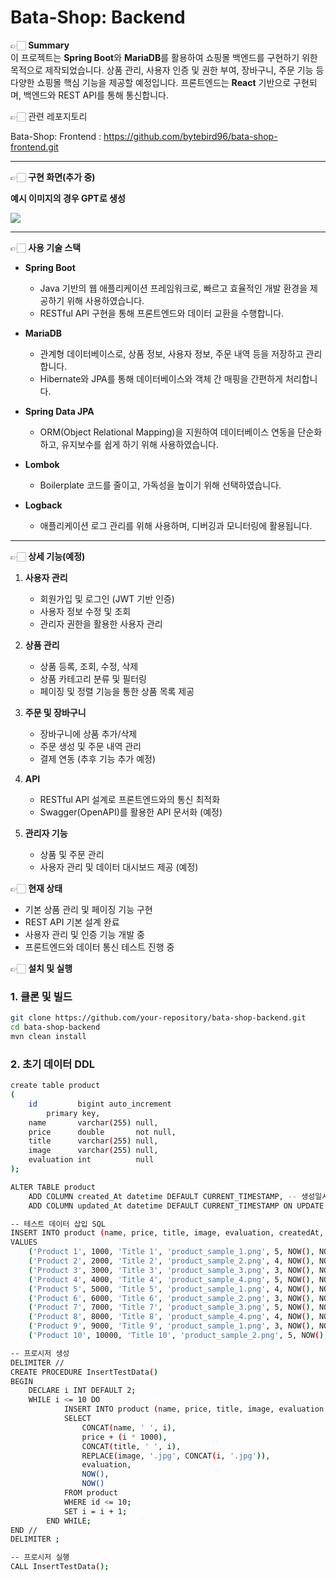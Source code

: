 # Bata-Shop: Backend

👉🏻 **Summary**  
이 프로젝트는 **Spring Boot**와 **MariaDB**를 활용하여 쇼핑몰 백엔드를 구현하기 위한 목적으로 제작되었습니다. 상품 관리, 사용자 인증 및 권한 부여, 장바구니, 주문 기능 등 다양한 쇼핑몰 핵심 기능을 제공할 예정입니다. 프론트엔드는 **React** 기반으로 구현되며, 백엔드와 REST API를 통해 통신합니다.

👉🏻 관련 레포지토리

Bata-Shop: Frontend : https://github.com/bytebird96/bata-shop-frontend.git

---
👉🏻 **구현 화면(추가 중)**

**예시 이미지의 경우 GPT로 생성**

<img src="https://github.com/user-attachments/assets/b767e3c8-a904-44d9-b39b-50cd0b4fa51c"/>


---
👉🏻 **사용 기술 스택**
- **Spring Boot**  
  - Java 기반의 웹 애플리케이션 프레임워크로, 빠르고 효율적인 개발 환경을 제공하기 위해 사용하였습니다.
  - RESTful API 구현을 통해 프론트엔드와 데이터 교환을 수행합니다.
  
- **MariaDB**  
  - 관계형 데이터베이스로, 상품 정보, 사용자 정보, 주문 내역 등을 저장하고 관리합니다.
  - Hibernate와 JPA를 통해 데이터베이스와 객체 간 매핑을 간편하게 처리합니다.

- **Spring Data JPA**  
  - ORM(Object Relational Mapping)을 지원하여 데이터베이스 연동을 단순화하고, 유지보수를 쉽게 하기 위해 사용하였습니다.
  
- **Lombok**  
  - Boilerplate 코드를 줄이고, 가독성을 높이기 위해 선택하였습니다.

- **Logback**  
  - 애플리케이션 로그 관리를 위해 사용하며, 디버깅과 모니터링에 활용됩니다.
---

👉🏻 **상세 기능(예정)**
1. **사용자 관리**
   - 회원가입 및 로그인 (JWT 기반 인증)
   - 사용자 정보 수정 및 조회
   - 관리자 권한을 활용한 사용자 관리

2. **상품 관리**
   - 상품 등록, 조회, 수정, 삭제
   - 상품 카테고리 분류 및 필터링
   - 페이징 및 정렬 기능을 통한 상품 목록 제공

3. **주문 및 장바구니**
   - 장바구니에 상품 추가/삭제
   - 주문 생성 및 주문 내역 관리
   - 결제 연동 (추후 기능 추가 예정)

4. **API**
   - RESTful API 설계로 프론트엔드와의 통신 최적화
   - Swagger(OpenAPI)를 활용한 API 문서화 (예정)

5. **관리자 기능**
   - 상품 및 주문 관리
   - 사용자 관리 및 데이터 대시보드 제공 (예정)

👉🏻 **현재 상태**
- 기본 상품 관리 및 페이징 기능 구현
- REST API 기본 설계 완료
- 사용자 관리 및 인증 기능 개발 중
- 프론트엔드와 데이터 통신 테스트 진행 중

👉🏻 **설치 및 실행**
### 1. 클론 및 빌드
```bash
git clone https://github.com/your-repository/bata-shop-backend.git
cd bata-shop-backend
mvn clean install
```
### 2. 초기 데이터 DDL
```bash
create table product
(
    id         bigint auto_increment
        primary key,
    name       varchar(255) null,
    price      double       not null,
    title      varchar(255) null,
    image      varchar(255) null,
    evaluation int          null
);

ALTER TABLE product
    ADD COLUMN created_At datetime DEFAULT CURRENT_TIMESTAMP, -- 생성일시
    ADD COLUMN updated_At datetime DEFAULT CURRENT_TIMESTAMP ON UPDATE CURRENT_TIMESTAMP; -- 수정일시

-- 테스트 데이터 삽입 SQL
INSERT INTO product (name, price, title, image, evaluation, createdAt, updatedAt)
VALUES
    ('Product 1', 1000, 'Title 1', 'product_sample_1.png', 5, NOW(), NOW()),
    ('Product 2', 2000, 'Title 2', 'product_sample_2.png', 4, NOW(), NOW()),
    ('Product 3', 3000, 'Title 3', 'product_sample_3.png', 3, NOW(), NOW()),
    ('Product 4', 4000, 'Title 4', 'product_sample_4.png', 5, NOW(), NOW()),
    ('Product 5', 5000, 'Title 5', 'product_sample_1.png', 4, NOW(), NOW()),
    ('Product 6', 6000, 'Title 6', 'product_sample_2.png', 3, NOW(), NOW()),
    ('Product 7', 7000, 'Title 7', 'product_sample_3.png', 5, NOW(), NOW()),
    ('Product 8', 8000, 'Title 8', 'product_sample_4.png', 4, NOW(), NOW()),
    ('Product 9', 9000, 'Title 9', 'product_sample_1.png', 3, NOW(), NOW()),
    ('Product 10', 10000, 'Title 10', 'product_sample_2.png', 5, NOW(), NOW());

-- 프로시저 생성
DELIMITER //
CREATE PROCEDURE InsertTestData()
BEGIN
    DECLARE i INT DEFAULT 2;
    WHILE i <= 10 DO
            INSERT INTO product (name, price, title, image, evaluation, createdAt, updatedAt)
            SELECT
                CONCAT(name, ' ', i),
                price + (i * 1000),
                CONCAT(title, ' ', i),
                REPLACE(image, '.jpg', CONCAT(i, '.jpg')),
                evaluation,
                NOW(),
                NOW()
            FROM product
            WHERE id <= 10;
            SET i = i + 1;
        END WHILE;
END //
DELIMITER ;

-- 프로시저 실행
CALL InsertTestData();

```

